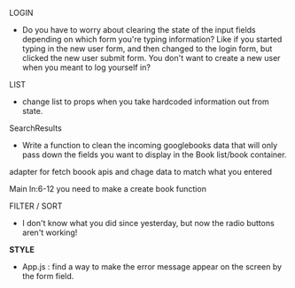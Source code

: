 LOGIN
- Do you have to worry about clearing the state of the input fields depending on which form you're typing information? Like if you started typing in the new user form, and then changed to the login form, but clicked the new user submit form. You don't want to create a new user when  you meant to log yourself in?

LIST
- change list to props when you take hardcoded information out from state.

SearchResults
- Write a function to clean the incoming googlebooks data that will only pass down the fields you want to display in the Book list/book container.

adapter for fetch boook apis and chage data to match what you entered

Main ln:6-12
you need to make a create book function

FILTER / SORT
- I don't know what you did since yesterday, but now the radio buttons aren't working!




**STYLE**
- App.js : find a way to make the error message appear on the screen by the form field.
